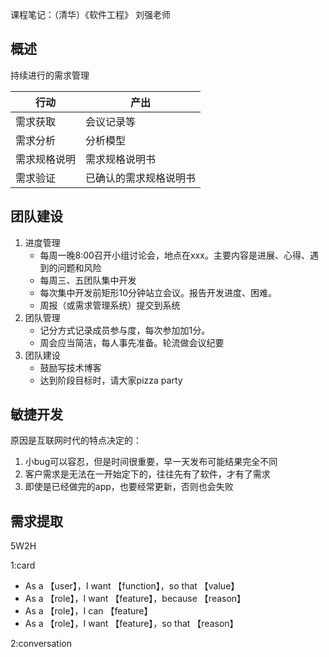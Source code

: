 
课程笔记：（清华）《软件工程》 刘强老师

## 概述

持续进行的需求管理

|行动|产出|
|--|--|
需求获取|会议记录等
需求分析|分析模型
需求规格说明|需求规格说明书
需求验证|已确认的需求规格说明书


## 团队建设

1. 进度管理
    - 每周一晚8:00召开小组讨论会，地点在xxx。主要内容是进展、心得、遇到的问题和风险
    - 每周三、五团队集中开发
    - 每次集中开发前矩形10分钟站立会议。报告开发进度、困难。
    - 周报（或需求管理系统）提交到系统
2. 团队管理
    - 记分方式记录成员参与度，每次参加加1分。
    - 周会应当简洁，每人事先准备。轮流做会议纪要
3. 团队建设
    - 鼓励写技术博客
    - 达到阶段目标时，请大家pizza party



## 敏捷开发

原因是互联网时代的特点决定的：
1. 小bug可以容忍，但是时间很重要，早一天发布可能结果完全不同
2. 客户需求是无法在一开始定下的，往往先有了软件，才有了需求
3. 即使是已经做完的app，也要经常更新，否则也会失败


## 需求提取

5W2H


1:card
- As a 【user】，I want 【function】，so that 【value】
- As a 【role】，I want 【feature】，because 【reason】
- As a 【role】，I can 【feature】
- As a 【role】，I want 【feature】，so that 【reason】

2:conversation
